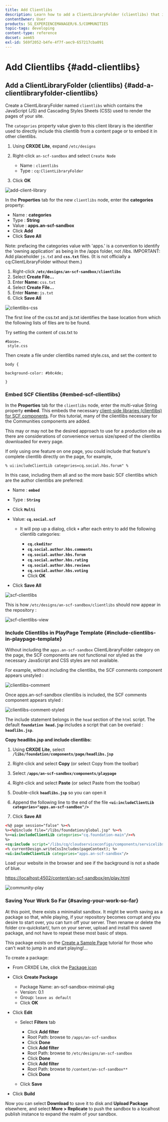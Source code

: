 ```yaml
---
title: Add Clientlibs
description: Learn how to add a ClientLibraryFolder (clientlibs) that is used to contain the JavaScript and  Cascading Style Sheets used to render the pages of your site.
contentOwner: User
products: SG_EXPERIENCEMANAGER/6.5/COMMUNITIES
topic-tags: developing
content-type: reference
docset: aem65
exl-id: 569f2052-b4fe-4f7f-aec9-657217cba091
---
```

# Add Clientlibs {#add-clientlibs}

## Add a ClientLibraryFolder (clientlibs) {#add-a-clientlibraryfolder-clientlibs}

Create a ClientLibraryFolder named `clientlibs` which contains the JavaScript (JS) and Cascading Styles Sheets (CSS) used to render the pages of your site.

The `categories` property value given to this client library is the identifier used to directly include this clientlib from a content page or to embed it in other clientlibs.

1. Using **CRXDE Lite**, expand `/etc/designs`

1. Right-click `an-scf-sandbox` and select `Create Node`

    * Name : `clientlibs`
    * Type : `cq:ClientLibraryFolder`

1. Click **OK**

![add-client-library](assets/add-client-library.png)

In the **Properties** tab for the new `clientlibs` node, enter the **categories** property:

* Name : **categories**
* Type : **String**
* Value : **apps.an-scf-sandbox**
* Click **Add**
* Click **Save All**

Note: prefacing the categories value with 'apps.' is a convention to identify the 'owning application' as being in the /apps folder, not /libs. IMPORTANT: Add placeholder `js.tx`t and **`css.txt`** files. (It is not officially a cq:ClientLibraryFolder without them.)

1. Right-click **`/etc/designs/an-scf-sandbox/clientlibs`**
1. Select **Create File...**
1. Enter **Name:** `css.txt`
1. Select **Create File...**
1. Enter **Name:** `js.txt`
1. Click **Save All**

![clientlibs-css](assets/clientlibs-css.png)

The first line of the css.txt and js.txt identifies the base location from which the following lists of files are to be found.

Try setting the content of css.txt to

```
#base=.
 style.css
```

Then create a file under clientlibs named style.css, and set the content to

`body {`

`background-color: #b0c4de;`

`}`

### Embed SCF Clientlibs {#embed-scf-clientlibs}

In the **Properties** tab for the `clientlibs` node, enter the multi-value String property **embed**. This embeds the necessary [client-side libraries (clientlibs) for SCF components](/help/communities/client-customize.md#clientlibs-for-scf). For this tutorial, many of the clientlibs necessary for the Communities components are added.

This may or may not be the desired approach to use for a production site as there are considerations of convenience versus size/speed of the clientlibs downloaded for every page.

If only using one feature on one page, you could include that feature's complete clientlib directly on the page, for example, 

`% ui:includeClientLib categories=cq.social.hbs.forum" %`

In this case, including them all and so the more basic SCF clientlibs which are the author clientlibs are preferred:

* Name : **`embed`**
* Type : **`String`**
* Click **`Multi`**
* Value: **`cq.social.scf`**
  
  * It will pop up a dialog,
  click **`+`** after each entry to add the following clientlib categories:

    * **`cq.ckeditor`**
    * **`cq.social.author.hbs.comments`**
    * **`cq.social.author.hbs.forum`**
    * **`cq.social.author.hbs.rating`**
    * **`cq.social.author.hbs.reviews`**
    * **`cq.social.author.hbs.voting`**
    * Click **OK**

* Click **Save All**

![scf-clientlibs](assets/scf-clientlibs.png)

This is how `/etc/designs/an-scf-sandbox/clientlibs` should now appear in the repository :

![scf-clientlibs-view](assets/scf-clientlibs1.png)

### Include Clientlibs in PlayPage Template {#include-clientlibs-in-playpage-template}

Without including the `apps.an-scf-sandbox` ClientLibraryFolder category on the page, the SCF components are not functional nor styled as the necessary JavaScript and CSS styles are not available.

For example, without including the clientlibs, the SCF comments component appears unstyled :

![clientlibs-comment](assets/clientlibs-comment.png)

Once apps.an-scf-sandbox clientlibs is included, the SCF comments component appears styled :

![clientlibs-comment-styled](assets/clientlibs-comment1.png)

The include statement belongs in the `head` section of the `html` script. The default **`foundation head.jsp`** includes a script that can be overlaid : **`headlibs.jsp`**.

**Copy headlibs.jsp and include clientlibs:**

1. Using **CRXDE Lite**, select **`/libs/foundation/components/page/headlibs.jsp`**

1. Right-click and select **Copy** (or select Copy from the toolbar)
1. Select **`/apps/an-scf-sandbox/components/playpage`**
1. Right-click and select **Paste** (or select Paste from the toolbar)
1. Double-click **`headlibs.jsp`** so you can open it
1. Append the following line to the end of the file
   **`<ui:includeClientLib categories="apps.an-scf-sandbox"/>`**

1. Click **Save All**

```xml
<%@ page session="false" %><%
%><%@include file="/libs/foundation/global.jsp" %><%
%><ui:includeClientLib categories="cq.foundation-main"/><%
%>
<cq:include script="/libs/cq/cloudserviceconfigs/components/servicelibs/servicelibs.jsp"/>
<% currentDesign.writeCssIncludes(pageContext); %>
<ui:includeClientLib categories="apps.an-scf-sandbox"/>

```

Load your website in the browser and see if the background is not a shade of blue.

[https://localhost:4502/content/an-scf-sandbox/en/play.html](https://localhost:4502/content/an-scf-sandbox/en/play.html)

![community-play](assets/community-play.png)

### Saving Your Work So Far {#saving-your-work-so-far}

At this point, there exists a minimalist sandbox. It might be worth saving as a package so that, while playing, if your repository becomes corrupt and you desire to start over, you can turn off your server. Then rename or delete the folder crx-quickstart/, turn on your server, upload and install this saved package, and not have to repeat these most basic of steps.

This package exists on the [Create a Sample Page](/help/communities/create-sample-page.md) tutorial for those who can't wait to jump in and start playing!...

To create a package:

* From CRXDE Lite, click the [Package icon](https://localhost:4502/crx/packmgr/)
* Click **Create Package**

    * Package Name: an-scf-sandbox-minimal-pkg
    * Version: 0.1
    * Group: `leave as default`
    * Click **OK**

* Click **Edit**

    * Select **Filters** tab

        * Click **Add filter**
        * Root Path: browse to `/apps/an-scf-sandbox`
        * Click **Done**
        * Click **Add filter**
        * Root Path: browse to `/etc/designs/an-scf-sandbox`
        * Click **Done**
        * Click **Add filter**
        * Root Path: browse to `/content/an-scf-sandbox**`
        * Click **Done**

    * Click **Save**

* Click **Build**

Now you can select **Download** to save it to disk and **Upload Package** elsewhere, and select **More > Replicate** to push the sandbox to a localhost publish instance to expand the realm of your sandbox.
